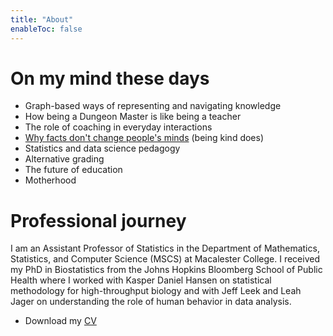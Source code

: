 ```yaml
---
title: "About"
enableToc: false
---
```


# On my mind these days

- Graph-based ways of representing and navigating knowledge
- How being a Dungeon Master is like being a teacher
- The role of coaching in everyday interactions
- [Why facts don't change people's minds](https://jamesclear.com/why-facts-dont-change-minds) (being kind does)
- Statistics and data science pedagogy
- Alternative grading
- The future of education
- Motherhood


# Professional journey

I am an Assistant Professor of Statistics in the Department of Mathematics, Statistics, and Computer Science (MSCS) at Macalester College. I received my PhD in Biostatistics from the Johns Hopkins Bloomberg School of Public Health where I worked with Kasper Daniel Hansen on statistical methodology for high-throughput biology and with Jeff Leek and Leah Jager on understanding the role of human behavior in data analysis.

  - Download my [CV](https://www.lesliemyint.org/cv.pdf)

<style>
.meta {display: none;}
</style>
